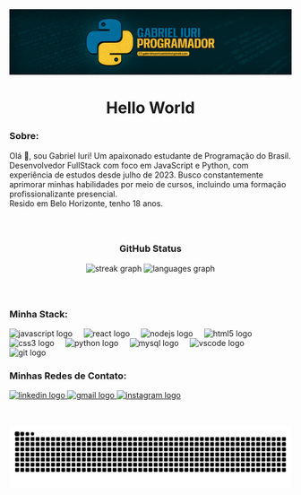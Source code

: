 <img src="src/img/Banner-linkedin.png" alt="Banner Gabriel Iuri">
<h1 align="center">Hello World</h1>

###

<h3>Sobre: </h3>
<p align="left">
  Olá 👋, sou Gabriel Iuri! Um apaixonado estudante de Programação do Brasil.<br>
  Desenvolvedor FullStack com foco em JavaScript e Python, com experiência de estudos desde julho de 2023. Busco constantemente aprimorar minhas habilidades por meio de cursos, incluindo uma formação profissionalizante presencial. <br>
  Resido em Belo Horizonte, tenho 18 anos.

</p>

###

<br clear="both">

<div align="center">
  <h3>GitHub Status</h3>
  <img src="https://streak-stats.demolab.com?user=g4brielpy&locale=pt-br&mode=weekly&theme=discord_old_blurple&hide_border=false&border_radius=5" height="150" alt="streak graph"  />
  <img src="https://github-readme-stats.vercel.app/api/top-langs?username=g4brielpy&locale=pt-br&hide_title=false&layout=compact&card_width=320&langs_count=5&theme=discord_old_blurple&hide_border=false" height="150" alt="languages graph"  />
</div>

###

<br>

<div align="left">
  <h3>Minha Stack: </h3>
  <img src="https://cdn.jsdelivr.net/gh/devicons/devicon/icons/javascript/javascript-original.svg" height="30" alt="javascript logo"  />
  <img width="12" />
  <img src="https://cdn.jsdelivr.net/gh/devicons/devicon/icons/react/react-original.svg" height="30" alt="react logo"  />
  <img width="12" />
  <img src="https://cdn.jsdelivr.net/gh/devicons/devicon/icons/nodejs/nodejs-original.svg" height="30" alt="nodejs logo"  />
  <img width="12" />
  <img src="https://cdn.jsdelivr.net/gh/devicons/devicon/icons/html5/html5-original.svg" height="30" alt="html5 logo"  />
  <img width="12" />
  <img src="https://cdn.jsdelivr.net/gh/devicons/devicon/icons/css3/css3-original.svg" height="30" alt="css3 logo"  />
  <img width="12" />
  <img src="https://cdn.jsdelivr.net/gh/devicons/devicon/icons/python/python-original.svg" height="30" alt="python logo"  />
  <img width="12" />
  <img src="https://cdn.jsdelivr.net/gh/devicons/devicon/icons/mysql/mysql-original.svg" height="30" alt="mysql logo"  />
  <img width="12" />
  <img src="https://cdn.jsdelivr.net/gh/devicons/devicon/icons/vscode/vscode-original.svg" height="30" alt="vscode logo"  />
  <img width="12" />
  <img src="https://cdn.jsdelivr.net/gh/devicons/devicon/icons/git/git-original.svg" height="30" alt="git logo"  />
</div>

###

<div align="left">
  <h3>Minhas Redes de Contato: </h3>
  <a href="https://www.linkedin.com/in/g4briel-yur1/" target="_blank">
    <img src="https://img.shields.io/static/v1?message=LinkedIn&logo=linkedin&label=&color=0077B5&logoColor=white&labelColor=&style=for-the-badge" height="35" alt="linkedin logo"  />
  </a>
  <a href="gabrielsantos031bh@gmail.com" target="_blank">
    <img src="https://img.shields.io/static/v1?message=Gmail&logo=gmail&label=&color=D14836&logoColor=white&labelColor=&style=for-the-badge" height="35" alt="gmail logo"  />
  </a>
  <a href="https://www.instagram.com/adl_biel/" target="_blank">
    <img src="https://img.shields.io/static/v1?message=Instagram&logo=instagram&label=&color=E4405F&logoColor=white&labelColor=&style=for-the-badge" height="35" alt="instagram logo"  />
  </a>
</div>

##

<br clear="both">

<img src="https://raw.githubusercontent.com/g4brielpy/g4brielpy/output/snake.svg" alt="Snake animation" />

###
